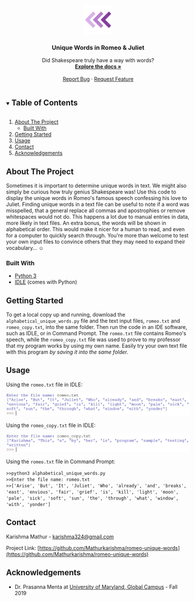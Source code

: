 <!--
*** To avoid retyping too much info. Do a search and replace for the following:
*** Mathurkarishma, romeo-unique-words, twitter_handle, email, Romeo Unique Words, Displays unique words in text file in alphabetical order.
-->

<!-- PROJECT LOGO -->
<br />
<p align="center">
    <img src="images/logo.png" alt="Logo" width="80" height="80">
  </a>

  <h3 align="center">Unique Words in Romeo & Juliet</h3>

  <p align="center">
    Did Shakespeare truly have a way with words?
    <br />
    <a href="https://github.com/Mathurkarishma/romeo-unique-words"><strong>Explore the docs »</strong></a>
    <br />
    <br />
    <a href="https://github.com/Mathurkarishma/romeo-unique-words/issues">Report Bug</a>
    ·
    <a href="https://github.com/Mathurkarishma/romeo-unique-words/issues">Request Feature</a>
  </p>
</p>



<!-- TABLE OF CONTENTS -->
<details open="open">
  <summary><h2 style="display: inline-block">Table of Contents</h2></summary>
  <ol>
    <li>
      <a href="#about-the-project">About The Project</a>
      <ul>
        <li><a href="#built-with">Built With</a></li>
      </ul>
    </li>
    <li>
      <a href="#getting-started">Getting Started</a>
    </li>
    <li><a href="#usage">Usage</a></li>
    <li><a href="#contact">Contact</a></li>
    <li><a href="#acknowledgements">Acknowledgements</a></li>
  </ol>
</details>



<!-- ABOUT THE PROJECT -->
## About The Project

Sometimes it is important to determine unique words in text.  We might also simply be curious how truly genius Shakespeare was!  Use this code to display the unique words in Romeo's famous speech confessing his love to Juliet.  Finding unique words in a text file can be useful to note if a word was misspelled, that a general replace all commas and apostrophies or remove whitespaces would not do.  This happens a lot due to manual entries in data, more likely in text files.  An extra bonus, the words will be shown in alphabetical order.  This would make it nicer for a human to read, and even for a computer to quickly search through.  You're more than welcome to test your own input files to convince others that they may need to expand their vocabulary... ☺

### Built With

* [Python 3](https://www.python.org/downloads/)
* [IDLE](https://docs.python.org/3/library/idle.html) (comes with Python)



<!-- GETTING STARTED -->
## Getting Started

To get a local copy up and running, download the `alphabetical_unique_words.py` file and the text input files, `romeo.txt` and `romeo_copy.txt`, into the same folder. Then run the code in an IDE software, such as IDLE, or in Command Prompt.  The `romeo.txt` file contains Romeo's speech, while the `romeo_copy.txt` file was used to prove to my professor that my program works by using my own name.  Easily try your own text file with this program _by saving it into the same folder._

<!-- USAGE EXAMPLES -->
## Usage

Using the `romeo.txt` file in IDLE:

<img src="images/romeo.JPG" alt="romeo">

Using the `romeo_copy.txt` file in IDLE:

<img src="images/romeo_copy.JPG" alt="romeo_copy">

Using the `romeo.txt` file in Command Prompt:

`>>python3 alphabetical_unique_words.py` <br />
`>>Enter the file name: romeo.txt` <br />
`>>['Arise', 'But', 'It', 'Juliet', 'Who', 'already', 'and', 'breaks', 'east', 'envious', 'fair', 'grief', 'is', 'kill', 'light', 'moon', 'pale', 'sick', 'soft', 'sun', 'the', 'through', 'what', 'window', 'with', 'yonder']`

<!-- CONTACT -->
## Contact

Karishma Mathur - karishma324@gmail.com

Project Link: [https://github.com/Mathurkarishma/romeo-unique-words](https://github.com/Mathurkarishma/romeo-unique-words)



<!-- ACKNOWLEDGEMENTS -->
## Acknowledgements

* Dr. Prasanna Menta at [University of Maryland, Global Campus](https://www.umgc.edu/) - Fall 2019





<!-- MARKDOWN LINKS & IMAGES -->
<!-- https://www.markdownguide.org/basic-syntax/#reference-style-links -->
[contributors-shield]: https://img.shields.io/github/contributors/github_username/repo.svg?style=for-the-badge
[contributors-url]: https://github.com/github_username/repo/graphs/contributors
[forks-shield]: https://img.shields.io/github/forks/github_username/repo.svg?style=for-the-badge
[forks-url]: https://github.com/github_username/repo/network/members
[stars-shield]: https://img.shields.io/github/stars/github_username/repo.svg?style=for-the-badge
[stars-url]: https://github.com/github_username/repo/stargazers
[issues-shield]: https://img.shields.io/github/issues/github_username/repo.svg?style=for-the-badge
[issues-url]: https://github.com/github_username/repo/issues
[license-shield]: https://img.shields.io/github/license/github_username/repo.svg?style=for-the-badge
[license-url]: https://github.com/github_username/repo/blob/master/LICENSE.txt
[linkedin-shield]: https://img.shields.io/badge/-LinkedIn-black.svg?style=for-the-badge&logo=linkedin&colorB=555
[linkedin-url]: https://linkedin.com/in/github_username
